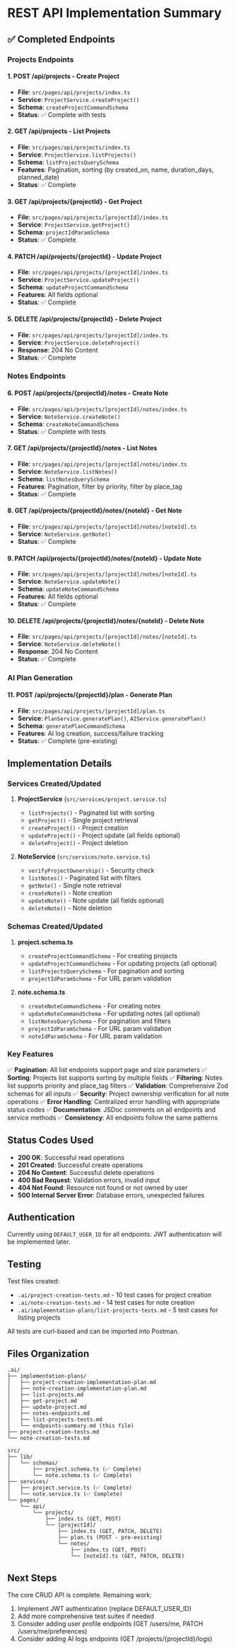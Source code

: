# REST API Implementation Summary

## ✅ Completed Endpoints

### Projects Endpoints

#### 1. POST /api/projects - Create Project
- **File**: `src/pages/api/projects/index.ts`
- **Service**: `ProjectService.createProject()`
- **Schema**: `createProjectCommandSchema`
- **Status**: ✅ Complete with tests

#### 2. GET /api/projects - List Projects
- **File**: `src/pages/api/projects/index.ts`
- **Service**: `ProjectService.listProjects()`
- **Schema**: `listProjectsQuerySchema`
- **Features**: Pagination, sorting (by created_on, name, duration_days, planned_date)
- **Status**: ✅ Complete

#### 3. GET /api/projects/{projectId} - Get Project
- **File**: `src/pages/api/projects/[projectId]/index.ts`
- **Service**: `ProjectService.getProject()`
- **Schema**: `projectIdParamSchema`
- **Status**: ✅ Complete

#### 4. PATCH /api/projects/{projectId} - Update Project
- **File**: `src/pages/api/projects/[projectId]/index.ts`
- **Service**: `ProjectService.updateProject()`
- **Schema**: `updateProjectCommandSchema`
- **Features**: All fields optional
- **Status**: ✅ Complete

#### 5. DELETE /api/projects/{projectId} - Delete Project
- **File**: `src/pages/api/projects/[projectId]/index.ts`
- **Service**: `ProjectService.deleteProject()`
- **Response**: 204 No Content
- **Status**: ✅ Complete

### Notes Endpoints

#### 6. POST /api/projects/{projectId}/notes - Create Note
- **File**: `src/pages/api/projects/[projectId]/notes/index.ts`
- **Service**: `NoteService.createNote()`
- **Schema**: `createNoteCommandSchema`
- **Status**: ✅ Complete with tests

#### 7. GET /api/projects/{projectId}/notes - List Notes
- **File**: `src/pages/api/projects/[projectId]/notes/index.ts`
- **Service**: `NoteService.listNotes()`
- **Schema**: `listNotesQuerySchema`
- **Features**: Pagination, filter by priority, filter by place_tag
- **Status**: ✅ Complete

#### 8. GET /api/projects/{projectId}/notes/{noteId} - Get Note
- **File**: `src/pages/api/projects/[projectId]/notes/[noteId].ts`
- **Service**: `NoteService.getNote()`
- **Status**: ✅ Complete

#### 9. PATCH /api/projects/{projectId}/notes/{noteId} - Update Note
- **File**: `src/pages/api/projects/[projectId]/notes/[noteId].ts`
- **Service**: `NoteService.updateNote()`
- **Schema**: `updateNoteCommandSchema`
- **Features**: All fields optional
- **Status**: ✅ Complete

#### 10. DELETE /api/projects/{projectId}/notes/{noteId} - Delete Note
- **File**: `src/pages/api/projects/[projectId]/notes/[noteId].ts`
- **Service**: `NoteService.deleteNote()`
- **Response**: 204 No Content
- **Status**: ✅ Complete

### AI Plan Generation

#### 11. POST /api/projects/{projectId}/plan - Generate Plan
- **File**: `src/pages/api/projects/[projectId]/plan.ts`
- **Service**: `PlanService.generatePlan()`, `AIService.generatePlan()`
- **Schema**: `generatePlanCommandSchema`
- **Features**: AI log creation, success/failure tracking
- **Status**: ✅ Complete (pre-existing)

## Implementation Details

### Services Created/Updated

1. **ProjectService** (`src/services/project.service.ts`)
   - `listProjects()` - Paginated list with sorting
   - `getProject()` - Single project retrieval
   - `createProject()` - Project creation
   - `updateProject()` - Project update (all fields optional)
   - `deleteProject()` - Project deletion

2. **NoteService** (`src/services/note.service.ts`)
   - `verifyProjectOwnership()` - Security check
   - `listNotes()` - Paginated list with filters
   - `getNote()` - Single note retrieval
   - `createNote()` - Note creation
   - `updateNote()` - Note update (all fields optional)
   - `deleteNote()` - Note deletion

### Schemas Created/Updated

1. **project.schema.ts**
   - `createProjectCommandSchema` - For creating projects
   - `updateProjectCommandSchema` - For updating projects (all optional)
   - `listProjectsQuerySchema` - For pagination and sorting
   - `projectIdParamSchema` - For URL param validation

2. **note.schema.ts**
   - `createNoteCommandSchema` - For creating notes
   - `updateNoteCommandSchema` - For updating notes (all optional)
   - `listNotesQuerySchema` - For pagination and filters
   - `projectIdParamSchema` - For URL param validation
   - `noteIdParamSchema` - For URL param validation

### Key Features

✅ **Pagination**: All list endpoints support page and size parameters
✅ **Sorting**: Projects list supports sorting by multiple fields
✅ **Filtering**: Notes list supports priority and place_tag filters
✅ **Validation**: Comprehensive Zod schemas for all inputs
✅ **Security**: Project ownership verification for all note operations
✅ **Error Handling**: Centralized error handling with appropriate status codes
✅ **Documentation**: JSDoc comments on all endpoints and service methods
✅ **Consistency**: All endpoints follow the same patterns

## Status Codes Used

- **200 OK**: Successful read operations
- **201 Created**: Successful create operations
- **204 No Content**: Successful delete operations
- **400 Bad Request**: Validation errors, invalid input
- **404 Not Found**: Resource not found or not owned by user
- **500 Internal Server Error**: Database errors, unexpected failures

## Authentication

Currently using `DEFAULT_USER_ID` for all endpoints. JWT authentication will be implemented later.

## Testing

Test files created:
- `.ai/project-creation-tests.md` - 10 test cases for project creation
- `.ai/note-creation-tests.md` - 14 test cases for note creation
- `.ai/implementation-plans/list-projects-tests.md` - 5 test cases for listing projects

All tests are curl-based and can be imported into Postman.

## Files Organization

```
.ai/
├── implementation-plans/
│   ├── project-creation-implementation-plan.md
│   ├── note-creation-implementation-plan.md
│   ├── list-projects.md
│   ├── get-project.md
│   ├── update-project.md
│   ├── notes-endpoints.md
│   ├── list-projects-tests.md
│   └── endpoints-summary.md (this file)
├── project-creation-tests.md
└── note-creation-tests.md

src/
├── lib/
│   └── schemas/
│       ├── project.schema.ts (✅ Complete)
│       └── note.schema.ts (✅ Complete)
├── services/
│   ├── project.service.ts (✅ Complete)
│   └── note.service.ts (✅ Complete)
└── pages/
    └── api/
        └── projects/
            ├── index.ts (GET, POST)
            └── [projectId]/
                ├── index.ts (GET, PATCH, DELETE)
                ├── plan.ts (POST - pre-existing)
                └── notes/
                    ├── index.ts (GET, POST)
                    └── [noteId].ts (GET, PATCH, DELETE)
```

## Next Steps

The core CRUD API is complete. Remaining work:
1. Implement JWT authentication (replace DEFAULT_USER_ID)
2. Add more comprehensive test suites if needed
3. Consider adding user profile endpoints (GET /users/me, PATCH /users/me/preferences)
4. Consider adding AI logs endpoints (GET /projects/{projectId}/logs)

